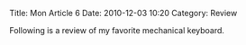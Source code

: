 Title: Mon Article 6
Date: 2010-12-03 10:20
Category: Review

Following is a review of my favorite mechanical keyboard.
